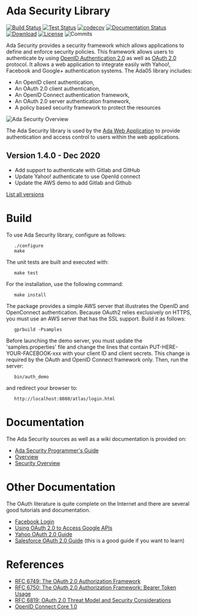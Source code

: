# Ada Security Library

[![Build Status](https://img.shields.io/jenkins/s/http/jenkins.vacs.fr/Ada-Security.svg)](https://jenkins.vacs.fr/job/Ada-Security/)
[![Test Status](https://img.shields.io/jenkins/t/http/jenkins.vacs.fr/Ada-Security.svg)](https://jenkins.vacs.fr/job/Ada-Security/)
[![codecov](https://codecov.io/gh/stcarrez/ada-security/branch/master/graph/badge.svg)](https://codecov.io/gh/stcarrez/ada-security)
[![Documentation Status](https://readthedocs.org/projects/ada-security/badge/?version=latest)](https://ada-security.readthedocs.io/en/latest/?badge=latest)
[![Download](https://img.shields.io/badge/download-1.3.0-brightgreen.svg)](http://download.vacs.fr/ada-security/ada-security-1.3.0.tar.gz)
[![License](https://img.shields.io/badge/license-APACHE2-blue.svg)](LICENSE)
![Commits](https://img.shields.io/github/commits-since/stcarrez/ada-security/1.3.0.svg)

Ada Security provides a security framework which allows applications to define
and enforce security policies. This framework allows users to authenticate by using
[OpenID Authentication 2.0](https://openid.net/specs/openid-authentication-2_0.html)
as well as [OAuth 2.0](https://oauth.net/2/) protocol.
It allows a web application to integrate easily with Yahoo!, Facebook and
Google+ authentication systems.
The Ada05 library includes:

* An OpenID client authentication,
* An OAuth 2.0 client authentication,
* An OpenID Connect authentication framework,
* An OAuth 2.0 server authentication framework,
* A policy based security framework to protect the resources

![Ada Security Overview](https://github.com/stcarrez/ada-security/wiki/images/AdaSecurity.jpg)

The Ada Security library is used by the
[Ada Web Application](https://github.com/stcarrez/ada-awa)
to provide authentication and access control to users within the web applications.

## Version 1.4.0 - Dec 2020

- Add support to authenticate with Gitlab and GitHub
- Update Yahoo! authenticate to use OpenId connect
- Update the AWS demo to add Gitlab and Github

[List all versions](https://github.com/stcarrez/ada-security/blob/master/NEWS.md)

# Build

To use Ada Security library, configure as follows:
```
   ./configure
   make
```
The unit tests are built and executed with:
```
   make test
```
For the installation, use the following command:
```
   make install
```
The package provides a simple AWS server that illustrates the OpenID and OpenConnect
authentication.  Because OAuth2 relies exclusively on HTTPS, you must use an AWS
server that has the SSL support.  Build it as follows:
```
   gprbuild -Psamples
```
Before launching the demo server, you must update the 'samples.properties' file
and change the lines that contain PUT-HERE-YOUR-FACEBOOK-xxx with your client ID
and client secrets.  This change
is required by the OAuth and OpenID Connect framework only.
Then, run the server:
```
   bin/auth_demo
```
and redirect your browser to:
```
   http://localhost:8080/atlas/login.html
```
# Documentation

The Ada Security sources as well as a wiki documentation is provided on:

- [Ada Security Programmer's Guide](https://ada-security.readthedocs.io/en/latest/)
- [Overview](https://github.com/stcarrez/ada-security/wiki)
- [Security Overview](https://github.com/stcarrez/ada-security/wiki/Security)


# Other Documentation

The OAuth literature is quite complete on the Internet and there are several good tutorials and
documentation.
- [Facebook Login](https://developers.facebook.com/docs/facebook-login/manually-build-a-login-flow)
- [Using OAuth 2.0 to Access Google APIs](https://developers.google.com/identity/protocols/OAuth2)
- [Yahoo OAuth 2.0 Guide](https://developer.yahoo.com/oauth2/guide/)
- [Salesforce OAuth 2.0 Guide](https://developer.salesforce.com/docs/atlas.en-us.api_rest.meta/api_rest/intro_understanding_authentication.htm)
(this is a good guide if you want to learn)

# References

- [RFC 6749: The OAuth 2.0 Authorization Framework](https://tools.ietf.org/html/rfc6749)
- [RFC 6750: The OAuth 2.0 Authorization Framework: Bearer Token Usage](https://tools.ietf.org/html/rfc6750)
- [RFC 6819: OAuth 2.0 Threat Model and Security Considerations](https://tools.ietf.org/html/rfc6819)
- [OpenID Connect Core 1.0](https://openid.net/specs/openid-connect-core-1_0.html)
